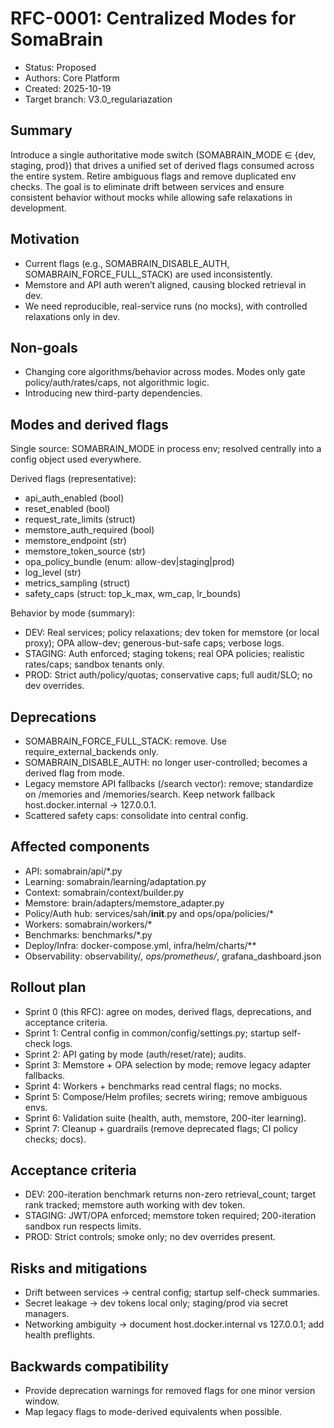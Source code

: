 # RFC-0001: Centralized Modes for SomaBrain

- Status: Proposed
- Authors: Core Platform
- Created: 2025-10-19
- Target branch: V3.0_regulariazation

## Summary

Introduce a single authoritative mode switch (SOMABRAIN_MODE ∈ {dev, staging, prod}) that drives a unified set of derived flags consumed across the entire system. Retire ambiguous flags and remove duplicated env checks. The goal is to eliminate drift between services and ensure consistent behavior without mocks while allowing safe relaxations in development.

## Motivation

- Current flags (e.g., SOMABRAIN_DISABLE_AUTH, SOMABRAIN_FORCE_FULL_STACK) are used inconsistently.
- Memstore and API auth weren’t aligned, causing blocked retrieval in dev.
- We need reproducible, real-service runs (no mocks), with controlled relaxations only in dev.

## Non-goals

- Changing core algorithms/behavior across modes. Modes only gate policy/auth/rates/caps, not algorithmic logic.
- Introducing new third-party dependencies.

## Modes and derived flags

Single source: SOMABRAIN_MODE in process env; resolved centrally into a config object used everywhere.

Derived flags (representative):
- api_auth_enabled (bool)
- reset_enabled (bool)
- request_rate_limits (struct)
- memstore_auth_required (bool)
- memstore_endpoint (str)
- memstore_token_source (str)
- opa_policy_bundle (enum: allow-dev|staging|prod)
- log_level (str)
- metrics_sampling (struct)
- safety_caps (struct: top_k_max, wm_cap, lr_bounds)

Behavior by mode (summary):
- DEV: Real services; policy relaxations; dev token for memstore (or local proxy); OPA allow-dev; generous-but-safe caps; verbose logs.
- STAGING: Auth enforced; staging tokens; real OPA policies; realistic rates/caps; sandbox tenants only.
- PROD: Strict auth/policy/quotas; conservative caps; full audit/SLO; no dev overrides.

## Deprecations

- SOMABRAIN_FORCE_FULL_STACK: remove. Use require_external_backends only.
- SOMABRAIN_DISABLE_AUTH: no longer user-controlled; becomes a derived flag from mode.
- Legacy memstore API fallbacks (/search vector): remove; standardize on /memories and /memories/search. Keep network fallback host.docker.internal → 127.0.0.1.
- Scattered safety caps: consolidate into central config.

## Affected components

- API: somabrain/api/*.py
- Learning: somabrain/learning/adaptation.py
- Context: somabrain/context/builder.py
- Memstore: brain/adapters/memstore_adapter.py
- Policy/Auth hub: services/sah/__init__.py and ops/opa/policies/*
- Workers: somabrain/workers/*
- Benchmarks: benchmarks/*.py
- Deploy/Infra: docker-compose.yml, infra/helm/charts/**
- Observability: observability/*, ops/prometheus/*, grafana_dashboard.json

## Rollout plan

- Sprint 0 (this RFC): agree on modes, derived flags, deprecations, and acceptance criteria.
- Sprint 1: Central config in common/config/settings.py; startup self-check logs.
- Sprint 2: API gating by mode (auth/reset/rate); audits.
- Sprint 3: Memstore + OPA selection by mode; remove legacy adapter fallbacks.
- Sprint 4: Workers + benchmarks read central flags; no mocks.
- Sprint 5: Compose/Helm profiles; secrets wiring; remove ambiguous envs.
- Sprint 6: Validation suite (health, auth, memstore, 200-iter learning).
- Sprint 7: Cleanup + guardrails (remove deprecated flags; CI policy checks; docs).

## Acceptance criteria

- DEV: 200-iteration benchmark returns non-zero retrieval_count; target rank tracked; memstore auth working with dev token.
- STAGING: JWT/OPA enforced; memstore token required; 200-iteration sandbox run respects limits.
- PROD: Strict controls; smoke only; no dev overrides present.

## Risks and mitigations

- Drift between services → central config; startup self-check summaries.
- Secret leakage → dev tokens local only; staging/prod via secret managers.
- Networking ambiguity → document host.docker.internal vs 127.0.0.1; add health preflights.

## Backwards compatibility

- Provide deprecation warnings for removed flags for one minor version window.
- Map legacy flags to mode-derived equivalents when possible.
